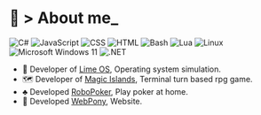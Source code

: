 # 🐧 > About me_ 

![C#](https://img.shields.io/badge/C%23-239120?logo=c-sharp&logoColor=white&color=blue)
![JavaScript](https://img.shields.io/badge/JavaScript-F7DF1E?logo=javascript&logoColor=black&color=yellow)
![CSS](https://img.shields.io/badge/CSS-1572B6?logo=css3&logoColor=white&color=yellow)
![HTML](https://img.shields.io/badge/HTML-E34F26?logo=html5&logoColor=white&color=orange)
![Bash](https://img.shields.io/badge/Bash-4EAA25?logo=gnu-bash&logoColor=white)
![Lua](https://img.shields.io/badge/Lua-2C2D72?logo=lua&logoColor=white)
![Linux](https://img.shields.io/badge/Linux-KDE_neon-1D99F3?logo=linux&logoColor=white)
![Microsoft Windows 11](https://img.shields.io/badge/Microsoft_Windows_11-0078D7?logo=windows11&logoColor=white)
![.NET](https://img.shields.io/badge/.NET-512BD4?logo=dotnet&logoColor=white)

- 🚀 Developer of [Lime OS](https://github.com/Kisonix-Dev/Lime), Operating system simulation.
- 🗺 Developer of [Magic Islands](https://github.com/Kisonix-Dev/Magic_Islands), Terminal turn based rpg game.
- ♣️ Developed [RoboPoker](https://github.com/Kisonix-Dev/RoboPoker), Play poker at home.
- 🎨 Developed [WebPony](https://github.com/Kisonix-Dev/WebPony), Website. 
